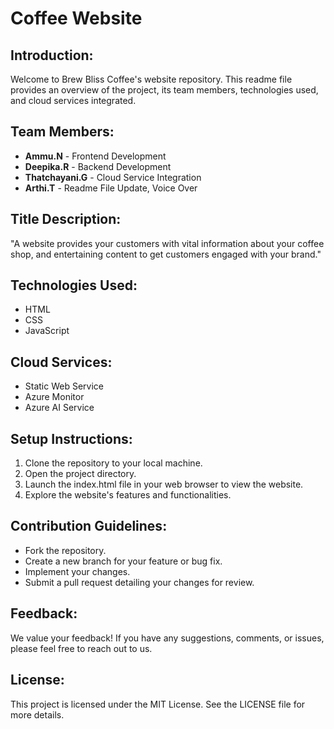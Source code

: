 # Coffee Website

## Introduction:

Welcome to Brew Bliss Coffee's website repository. This readme file provides an overview of the project, its team members, technologies used, and cloud services integrated.

## Team Members:

- **Ammu.N** - Frontend Development
- **Deepika.R** - Backend Development
- **Thatchayani.G** - Cloud Service Integration
- **Arthi.T** - Readme File Update, Voice Over

## Title Description:

"A website provides your customers with vital information about your coffee shop, and entertaining content to get customers engaged with your brand."

## Technologies Used:

- HTML
- CSS
- JavaScript

## Cloud Services:

- Static Web Service
- Azure Monitor
- Azure AI Service

## Setup Instructions:

1. Clone the repository to your local machine.
2. Open the project directory.
3. Launch the index.html file in your web browser to view the website.
4. Explore the website's features and functionalities.

## Contribution Guidelines:

- Fork the repository.
- Create a new branch for your feature or bug fix.
- Implement your changes.
- Submit a pull request detailing your changes for review.

## Feedback:

We value your feedback! If you have any suggestions, comments, or issues, please feel free to reach out to us.

## License:

This project is licensed under the MIT License. See the LICENSE file for more details.
